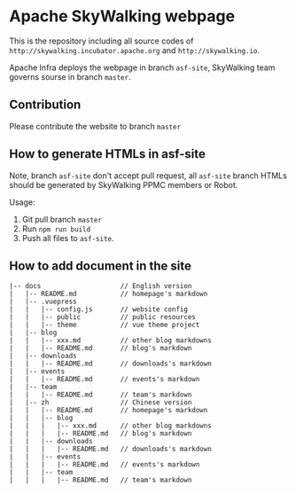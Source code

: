 # Apache SkyWalking webpage

This is the repository including all source codes of `http://skywalking.incubator.apache.org` and `http://skywalking.io`.

Apache Infra deploys the webpage in branch `asf-site`, SkyWalking team governs sourse in branch `master`.

## Contribution

Please contribute the website to branch `master`

## How to generate HTMLs in asf-site

Note, branch `asf-site` don't accept pull request, all `asf-site` branch HTMLs should be generated by SkyWalking PPMC members or Robot.

Usage:

1. Git pull branch `master`
2. Run `npm run build`
3. Push all files to `asf-site`.


## How to add document in the site


```
|-- docs                    // English version
|   |-- README.md           // homepage's markdown
|   |-- .vuepress
|   |   |-- config.js       // website config
|   |   |-- public          // public resources
|   |   |-- theme           // vue theme project
|   |-- blog
|   |   |-- xxx.md          // other blog markdowns
|   |   |-- README.md       // blog's markdown
|   |-- downloads
|   |   |-- README.md       // downloads's markdown
|   |-- events
|   |   |-- README.md       // events's markdown
|   |-- team
|   |   |-- README.md       // team's markdown
|   |-- zh                  // Chinese version
|   |   |-- README.md       // homepage's markdown
|   |   |-- blog 
|   |   |   |-- xxx.md      // other blog markdowns
|   |   |   |-- README.md   // blog's markdown
|   |   |-- downloads
|   |   |   |-- README.md   // downloads's markdown
|   |   |-- events
|   |   |   |-- README.md   // events's markdown
|   |   |-- team
|   |   |   |-- README.md   // team's markdown

```